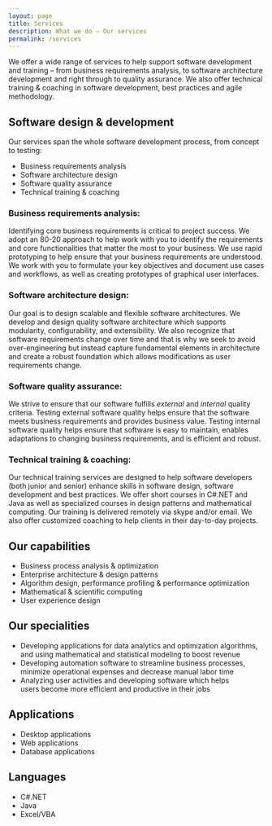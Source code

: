 ```yaml
---
layout: page
title: Services
description: What we do – Our services
permalink: /services
---
```


<p>

We offer a wide range of services to help support software development and training – from business requirements analysis, to software architecture development and right through to quality assurance. We also offer technical training & coaching in software development, best practices and agile methodology.

</p>


<h2>Software design &amp; development</h2>

<p>Our services span the whole software development process, from concept to testing:</p>

<ul>
<li>Business requirements analysis</li>
<li>Software architecture design</li>
<li>Software quality assurance</li>
<li>Technical training &amp; coaching</li>
</ul>

<h3>Business requirements analysis:</h3>

Identifying core&nbsp;business requirements is&nbsp;critical to project success. We adopt an 80-20 approach to help work with you to identify the requirements and core functionalities that matter the most to your business. We use rapid prototyping to help ensure that your business requirements are understood. We work with you to formulate your key objectives and document use cases and workflows, as well as creating prototypes of graphical user interfaces.

<h3>Software architecture design:</h3>

Our goal is to design scalable and flexible software architectures. We develop and design quality software architecture which supports modularity, configurability, and extensibility. We also recognize that software requirements change over time and that is why we seek&nbsp;to avoid over-engineering but instead capture fundamental elements in architecture and create a robust foundation which allows modifications as user requirements change.

<h3>Software quality assurance:</h3> We strive to ensure that our software fulfills <em>external</em> and&nbsp;<em>internal</em> quality criteria. Testing external software quality helps ensure that the software meets business requirements and provides business value. Testing internal software quality helps ensure that software is easy to maintain, enables adaptations to changing business requirements, and is efficient and robust.

<h3>Technical training &amp; coaching:</h3>

Our technical training services are designed to help software developers (both junior and senior) enhance skills in software design, software development and best practices. We offer short courses in C#.NET and Java as well as specialized courses in design patterns and mathematical computing. Our training is delivered remotely via skype and/or email. We also offer customized coaching to help clients in their day-to-day projects.

<div class="row">
<div class="col-md-5">
<h2>Our capabilities</h2>
<ul>
<li>Business process analysis &amp; optimization</li>
<li>Enterprise architecture &amp; design patterns</li>
<li>Algorithm design, performance profiling &amp; performance optimization</li>
<li>Mathematical &amp; scientific computing</li>
<li>User experience design</li>
</ul>
</div>
<div class="col-md-7">
<h2>Our specialities</h2>
<ul>
<li>Developing applications for data analytics and optimization algorithms, and using mathematical and statistical modeling to boost revenue</li>
<li>Developing automation software to streamline business processes, minimize operational expenses and decrease manual labor time</li>
<li>Analyzing user activities and developing software which helps users&nbsp;become more efficient and productive in their jobs</li>
</ul>
</div>
</div>
<div class="row">
<div class="col-md-5">
<h2>Applications</h2>
<ul>
<li>Desktop applications</li>
<li>Web applications</li>
<li>Database applications</li>
</ul>
</div>
<div class="col-md-7">
<h2>Languages</h2>
<ul>
<li>C#.NET</li>
<li>Java</li>
<li>Excel/VBA</li>
</ul>
</div>
</div>
<p></p>
			
	

		
